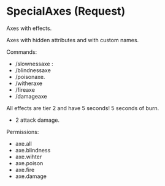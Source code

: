 # SpecialAxes (Request)
Axes with effects.

Axes with hidden attributes and with custom names.

Commands:
- /slownessaxe :
- /blindnessaxe
- /poisonaxe.
- /witheraxe
- /fireaxe
- /damageaxe

All effects are tier 2 and have 5 seconds!
5 seconds of burn.
+ 2 attack damage.

Permissions:
- axe.all
- axe.blindness
- axe.wihter
- axe.poison
- axe.fire
- axe.damage

